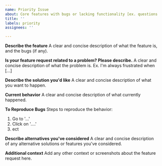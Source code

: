 ```yaml
---
name: Priority Issue
about: Core features with bugs or lacking functionality [ex. questions don't randomize]
title: ''
labels: priority
assignees: ''

---
```


**Describe the feature**
A clear and concise description of what the feature is, and the bugs (if any).

**Is your feature request related to a problem? Please describe.**
A clear and concise description of what the problem is. Ex. I'm always frustrated when [...]

**Describe the solution you'd like**
A clear and concise description of what you want to happen.

**Current behavior**
A clear and concise description of what currently happened.

**To Reproduce Bugs**
Steps to reproduce the behavior:
1. Go to '...'
2. Click on '....'
3. ect

**Describe alternatives you've considered**
A clear and concise description of any alternative solutions or features you've considered.

**Additional context**
Add any other context or screenshots about the feature request here.
